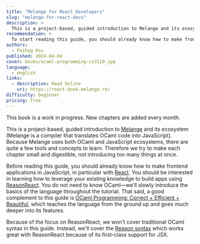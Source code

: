 ```yaml
---
title: "Melange for React Developers"
slug: "melange-for-react-devs"
description: >
  This is a project-based, guided introduction to Melange and its ecosystem. Because Melange uses both OCaml and JavaScript ecosystems, there are quite a few tools and concepts to learn. Therefore we try to make each chapter small and digestible, not introducing too many things at once.
recommendation: >
  To start reading this guide, you should already know how to make frontend applications in JavaScript, in particular with React. You should be interested in learning how to leverage your existing knowledge to build apps using ReasonReact. You do not need to know OCaml—we’ll slowly introduce the basics of the language throughout the tutorial. That said, a good complement to this guide is OCaml Programming: Correct + Efficient + Beautiful, which teaches the language from the ground up and goes much deeper into its features.
authors:
  - Feihog Hsu
published: 2024-04-04
cover: books/ocaml-programming-cs3110.jpg
language:
  - english
links:
  - description: Read Online
    uri: https://react-book.melange.re/
difficulty: beginner
pricing: free
---
```


This book is a work in progress. New chapters are added every month.

This is a project-based, guided introduction to [Melange](https://melange.re) and its ecosystem (Melange is a compiler that translates OCaml code into JavaScript). Because Melange uses both OCaml and JavaScript ecosystems, there are quite a few tools and concepts to learn. Therefore we try to make each chapter small and digestible, not introducing too many things at once.

Before reading this guide, you should already know how to make frontend applications in JavaScript, in particular with [React](https://react.dev/). You should be interested in learning how to leverage your existing knowledge to build apps using [ReasonReact](https://reasonml.github.io/reason-react/). You do not need to know OCaml—we’ll slowly introduce the basics of the language throughout the tutorial. That said, a good complement to this guide is [OCaml Programming: Correct + Efficient + Beautiful](https://cs3110.github.io/textbook/), which teaches the language from the ground up and goes much deeper into its features.

Because of the focus on ReasonReact, we won't cover traditional OCaml syntax in this guide. Instead, we'll cover the [Reason syntax](https://reasonml.github.io/) which works great with ReasonReact because of its first-class support for JSX.
